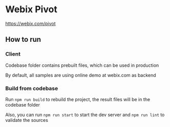 # Webix Pivot

https://webix.com/pivot

## How to run

### Client

Codebase folder contains prebuilt files, which can be used in production

By default, all samples are using online demo at webix.com as backend

### Build from codebase

Run `npm run build` to rebuild the project, the result files will be in the codebase folder

Also, you can run `npm run start` to start the dev server and `npm run lint` to validate the sources
